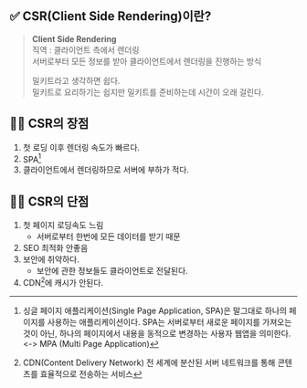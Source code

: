 ## ✅ CSR(Client Side Rendering)이란?

> <b>Client Side Rendering</b>  
> 직역 : 클라이언트 측에서 렌더링  
> 서버로부터 모든 정보를 받아 클라이언트에서 렌더링을 진행하는 방식
>
> 밀키트라고 생각하면 쉽다.  
> 밀키트로 요리하기는 쉽지만 밀키트를 준비하는데 시간이 오래 걸린다.

## 👍🏻 CSR의 장점

1. 첫 로딩 이후 렌더링 속도가 빠르다.
2. SPA[^1]
3. 클라이언트에서 렌더링하므로 서버에 부하가 적다.

## 👎🏻 CSR의 단점

1. 첫 페이지 로딩속도 느림
   - 서버로부터 한번에 모든 데이터를 받기 때문
2. SEO 최적화 안좋음
3. 보안에 취약하다.
   - 보안에 관한 정보들도 클라이언트로 전달된다.
4. CDN[^2]에 캐시가 안된다.

[^1]: 싱글 페이지 애플리케이션(Single Page Application, SPA)은 말그대로 하나의 페이지를 사용하는 애플리케이션이다. SPA는 서버로부터 새로운 페이지를 가져오는 것이 아닌, 하나의 페이지에서 내용을 동적으로 변경하는 사용자 웹앱을 의미한다. <-> MPA (Multi Page Application)
[^2]: CDN(Content Delivery Network) 전 세계에 분산된 서버 네트워크를 통해 콘텐츠를 효율적으로 전송하는 서비스
